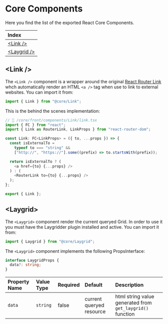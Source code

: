 # Core Components

Here you find the list of the exported React Core Components.

| Index                     |
| :------------------------ |
| [\<Link /\>](#link)       |
| [\<Laygrid /\>](#laygrid) |

## \<Link /\>

The `<Link />` component is a wrapper around the original [React Router Link](https://reactrouter.com/en/main/components/link) whch automatically render an HTML `<a />` tag when use to link to external websites. You can import it from:

```typescript
import { Link } from "@core/Link";
```

This is the behind the scenes implementation:

```typescript
// 📄 /core/front/components/Link/link.tsx
import { FC } from "react";
import { Link as RouterLink, LinkProps } from "react-router-dom";

const Link: FC<LinkProps> = ({ to, ...props }) => {
  const isExternalTo =
    typeof to === "string" &&
    ["http://", "https://"].some((prefix) => to.startsWith(prefix));

  return isExternalTo ? (
    <a href={to} {...props} />
  ) : (
    <RouterLink to={to} {...props} />
  );
};

export { Link };
```

## \<Laygrid\>

The `<Laygrid>` component render the current queryed Grid. In order to use it you must have the Laygridder plugin installed and active. You can import it from:

```typescript
import { Laygrid } from "@core/Laygrid";
```

The `<Laygrid>` component implements the following PropsInterface:

```typescript
interface LaygridProps {
  data?: string;
}
```

| Property Name | Value Type | Required | Default                  | Description                                               |
| :------------ | :--------- | :------- | :----------------------- | :-------------------------------------------------------- |
| `data`        | `string`   | false    | current queryed resource | html string value generated from `get_laygrid()` function |
